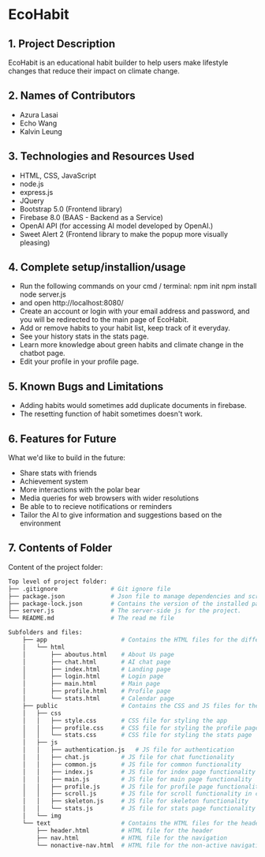 # EcoHabit

## 1. Project Description
EcoHabit is an educational habit builder to help users make lifestyle changes that reduce their impact on climate change.

## 2. Names of Contributors
* Azura Lasai 
* Echo Wang 
* Kalvin Leung 
	
## 3. Technologies and Resources Used
* HTML, CSS, JavaScript
* node.js
* express.js
* JQuery
* Bootstrap 5.0 (Frontend library)
* Firebase 8.0 (BAAS - Backend as a Service)
* OpenAI API (for accessing AI model developed by OpenAI.)
* Sweet Alert 2 (Frontend library to make the popup more visually pleasing)

## 4. Complete setup/installion/usage
* Run the following commands on your cmd / terminal:
     npm init
     npm install
     node server.js
*    and open http://localhost:8080/
* Create an account or login with your email address and password, and you will be redirected to the main page of EcoHabit.
* Add or remove habits to your habit list, keep track of it everyday.
* See your history stats in the stats page.
* Learn more knowledge about green habits and climate change in the chatbot page.
* Edit your profile in your profile page.

## 5. Known Bugs and Limitations
* Adding habits would sometimes add duplicate documents in firebase.
* The resetting function of habit sometimes doesn't work.

## 6. Features for Future
What we'd like to build in the future:
* Share stats with friends
* Achievement system
* More interactions with the polar bear
* Media queries for web browsers with wider resolutions
* Be able to to recieve notifications or reminders
* Tailor the AI to give information and suggestions based on the environment
	
## 7. Contents of Folder
Content of the project folder:
```bash
Top level of project folder: 
├── .gitignore               # Git ignore file
├── package.json             # Json file to manage dependencies and scripts for the project.
├── package-lock.json        # Contains the version of the installed packages
├── server.js                # The server-side js for the project.
└── README.md                # The read me file 

Subfolders and files:
    ├── app                     # Contains the HTML files for the different pages of the app
    │   └── html
    │       ├── aboutus.html    # About Us page
    │       ├── chat.html       # AI chat page
    │       ├── index.html      # Landing page
    │       ├── login.html      # Login page
    │       ├── main.html       # Main page
    │       ├── profile.html    # Profile page
    │       └── stats.html      # Calendar page
    ├── public                  # Contains the CSS and JS files for the app
    │   ├── css
    │   │   ├── style.css       # CSS file for styling the app
    │   │   ├── profile.css     # CSS file for styling the profile page
    │   │   └── stats.css       # CSS file for styling the stats page
    │   ├── js
    │   │   ├── authentication.js   # JS file for authentication
    │   │   ├── chat.js         # JS file for chat functionality
    │   │   ├── common.js       # JS file for common functionality
    │   │   ├── index.js        # JS file for index page functionality
    │   │   ├── main.js         # JS file for main page functionality
    │   │   ├── profile.js      # JS file for profile page functionality
    │   │   ├── scroll.js       # JS file for scroll functionality in chat.html
    │   │   ├── skeleton.js     # JS file for skeleton functionality
    │   │   └── stats.js        # JS file for stats page functionality
    │   └── img
    └── text                    # Contains the HTML files for the header and navigation
        ├── header.html         # HTML file for the header
        ├── nav.html            # HTML file for the navigation
        └── nonactive-nav.html  # HTML file for the non-active navigation
```

